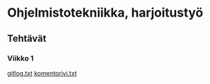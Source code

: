 # Ohjelmistotekniikka, harjoitustyö

## Tehtävät

### Viikko 1


[gitlog.txt](https://github.com/Ahannila/ot-harjoitustyo/blob/master/laskarit/gitlog.txt)
[komentorivi.txt](https://github.com/Ahannila/ot-harjoitustyo/blob/master/laskarit/komentorivi.txt)

